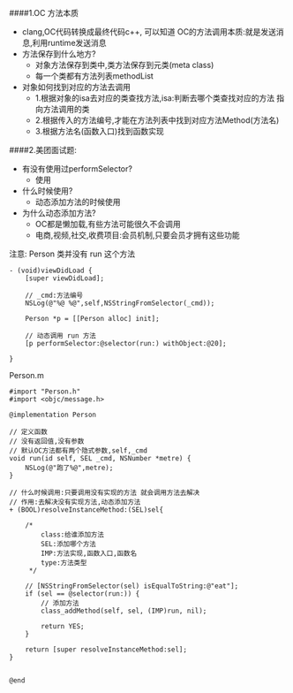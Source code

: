 ####1.OC 方法本质
- clang,OC代码转换成最终代码c++, 可以知道 OC的方法调用本质:就是发送消息,利用runtime发送消息
- 方法保存到什么地方?
    - 对象方法保存到类中,类方法保存到元类(meta class)
    - 每一个类都有方法列表methodList
- 对象如何找到对应的方法去调用
    - 1.根据对象的isa去对应的类查找方法,isa:判断去哪个类查找对应的方法 指向方法调用的类
    - 2.根据传入的方法编号,才能在方法列表中找到对应方法Method(方法名)
    - 3.根据方法名(函数入口)找到函数实现


####2.美团面试题:
- 有没有使用过performSelector?
    - 使用
- 什么时候使用?
    - 动态添加方法的时候使用
- 为什么动态添加方法?
    - OC都是懒加载,有些方法可能很久不会调用
    - 电商,视频,社交,收费项目:会员机制,只要会员才拥有这些功能

注意: Person 类并没有 run 这个方法
```objc
- (void)viewDidLoad {
    [super viewDidLoad];

    // _cmd:方法编号
    NSLog(@"%@ %@",self,NSStringFromSelector(_cmd));

    Person *p = [[Person alloc] init];

    // 动态调用 run 方法
    [p performSelector:@selector(run:) withObject:@20];

}
```

Person.m
```objc
#import "Person.h"
#import <objc/message.h>

@implementation Person

// 定义函数
// 没有返回值,没有参数
// 默认OC方法都有两个隐式参数,self,_cmd
void run(id self, SEL _cmd, NSNumber *metre) {
    NSLog(@"跑了%@",metre);
}

// 什么时候调用:只要调用没有实现的方法 就会调用方法去解决
// 作用:去解决没有实现方法,动态添加方法
+ (BOOL)resolveInstanceMethod:(SEL)sel{

    /*
        class:给谁添加方法
        SEL:添加哪个方法
        IMP:方法实现,函数入口,函数名
        type:方法类型
     */

    // [NSStringFromSelector(sel) isEqualToString:@"eat"];
    if (sel == @selector(run:)) {
        // 添加方法
        class_addMethod(self, sel, (IMP)run, nil);

        return YES;
    }

    return [super resolveInstanceMethod:sel];
}


@end
```

